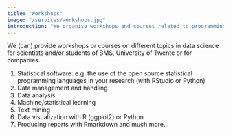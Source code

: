 ```yaml
---
title: "Workshops"
image: "/services/workshops.jpg"
introduction: "We organise workshops and courses related to programming and statistics."
---
```


We (can) provide workshops or courses on different topics in data science for scientists and/or students of BMS, University of Twente or for companies.

1. Statistical software: e.g. the use of the open source statistical programming languages in your research (with RStudio or Python)
2. Data management and handling
3. Data analysis
4. Machine/statistical learning
5. Text mining
6. Data visualization with R (ggplot2) or Python
7. Producing reports with Rmarkdown and much more...

